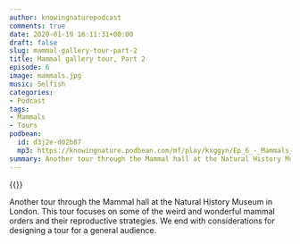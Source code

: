 ```yaml
---
author: knowingnaturepodcast
comments: true
date: 2020-01-19 16:11:31+00:00
draft: false
slug: mammal-gallery-tour-part-2
title: Mammal gallery tour, Part 2
episode: 6
image: mammals.jpg
music: Selfish
categories:
- Podcast
tags:
- Mammals
- Tours
podbean:
  id: d3j2e-d02b87
  mp3: https://knowingnature.podbean.com/mf/play/kxggyn/Ep_6_-_Mammals_tour_pt_2.mp3
summary: Another tour through the Mammal hall at the Natural History Museum in London. Focusing on weird and wonderful mammal orders and their reproductive strategies. We end with considerations for designing a tour for a general audience.
---
```


{{<podcast-player>}}

Another tour through the Mammal hall at the Natural History Museum in London.
This tour focuses on some of the weird and wonderful mammal orders and their
reproductive strategies. We end with considerations for designing a tour for a
general audience.
